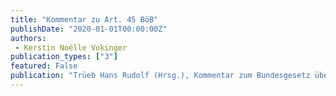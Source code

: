 ```yaml
---
title: "Kommentar zu Art. 45 BöB"
publishDate: "2020-01-01T00:00:00Z"
authors: 
 - Kerstin Noëlle Vokinger 
publication_types: ["3"]
featured: False
publication: "Trüeb Hans Rudolf (Hrsg.), Kommentar zum Bundesgesetz über das Beschaffungswesen, Zürich/Basel/Genf "
---
```

